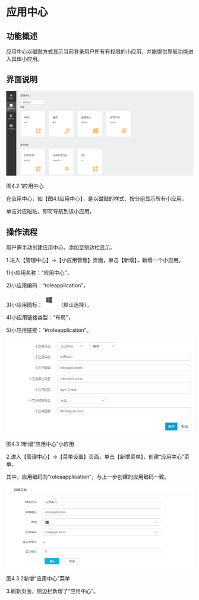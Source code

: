 # 应用中心

## 功能概述

应用中心以磁贴方式显示当前登录用户所有有权限的小应用，并能提供导航功能进入具体小应用。

## 界面说明

![](/articles/workbench/4-/image/image33.png)

图4.2 1应用中心

在应用中心，如【图4.1应用中心】，是以磁贴的样式、按分组显示所有小应用。

单击对应磁贴，即可导航到该小应用。

## 操作流程

用户需手动创建应用中心，添加至侧边栏显示。

1.进入【管理中心】→【小应用管理】页面，单击【新增】，新增一个小应用。

1)小应用名称：“应用中心”，

2)小应用编码：“roleapplication”，

3)小应用图标：![](/articles/workbench/4-/image/image34.png) （默认选择），

4)小应用链接类型：“布局”，

5)小应用链接：“#roleapplication”。

![](/articles/workbench/4-/image/image35.png)

图4.3 1新增“应用中心”小应用

2.进入【管理中心】→【菜单设置】页面，单击【新增菜单】，创建“应用中心”菜单。

其中，应用编码为“roleaapplication”，与上一步创建的应用编码一致。

![](/articles/workbench/4-/image/image36.png)

图4.3 2新增“应用中心”菜单

3.刷新页面，侧边栏新增了“应用中心”。

